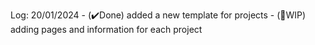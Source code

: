 Log:
20/01/2024  - (✔️Done) added a new template for projects
            - (🚧WIP) adding pages and information for each project
